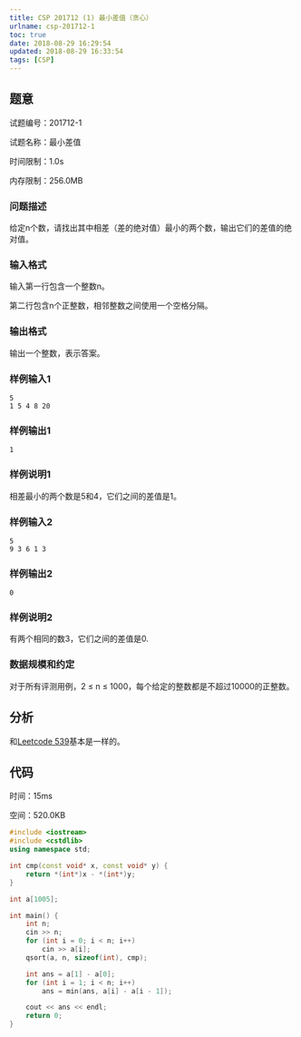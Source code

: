 ```yaml
---
title: CSP 201712 (1) 最小差值（贪心）
urlname: csp-201712-1
toc: true
date: 2018-08-29 16:29:54
updated: 2018-08-29 16:33:54
tags: [CSP]
---
```


## 题意

试题编号：201712-1

试题名称：最小差值

时间限制：1.0s

内存限制：256.0MB


### 问题描述

给定n个数，请找出其中相差（差的绝对值）最小的两个数，输出它们的差值的绝对值。

### 输入格式

输入第一行包含一个整数n。

第二行包含n个正整数，相邻整数之间使用一个空格分隔。

### 输出格式

输出一个整数，表示答案。

### 样例输入1

```
5
1 5 4 8 20
```

### 样例输出1

```
1
```

### 样例说明1

相差最小的两个数是5和4，它们之间的差值是1。

### 样例输入2

```
5
9 3 6 1 3
```

### 样例输出2

```
0
```

### 样例说明2

有两个相同的数3，它们之间的差值是0.

### 数据规模和约定

对于所有评测用例，2 ≤ n ≤ 1000，每个给定的整数都是不超过10000的正整数。

## 分析

和[Leetcode 539](/post/leetcode-539-minimum-time-difference/)基本是一样的。

## 代码

时间：15ms

空间：520.0KB

```cpp
#include <iostream>
#include <cstdlib>
using namespace std;

int cmp(const void* x, const void* y) {
    return *(int*)x - *(int*)y;
}

int a[1005];

int main() {
    int n;
    cin >> n;
    for (int i = 0; i < n; i++)
        cin >> a[i];
    qsort(a, n, sizeof(int), cmp);

    int ans = a[1] - a[0];
    for (int i = 1; i < n; i++)
        ans = min(ans, a[i] - a[i - 1]);

    cout << ans << endl;
    return 0;
}
```
